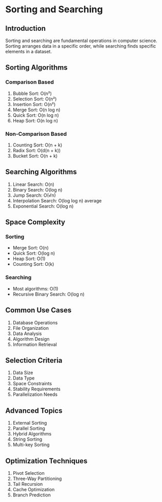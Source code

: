 # Sorting and Searching

## Introduction
Sorting and searching are fundamental operations in computer science. Sorting arranges data in a specific order, while searching finds specific elements in a dataset.

## Sorting Algorithms

### Comparison Based
1. Bubble Sort: O(n²)
2. Selection Sort: O(n²)
3. Insertion Sort: O(n²)
4. Merge Sort: O(n log n)
5. Quick Sort: O(n log n)
6. Heap Sort: O(n log n)

### Non-Comparison Based
1. Counting Sort: O(n + k)
2. Radix Sort: O(d(n + k))
3. Bucket Sort: O(n + k)

## Searching Algorithms
1. Linear Search: O(n)
2. Binary Search: O(log n)
3. Jump Search: O(√n)
4. Interpolation Search: O(log log n) average
5. Exponential Search: O(log n)

## Space Complexity
### Sorting
- Merge Sort: O(n)
- Quick Sort: O(log n)
- Heap Sort: O(1)
- Counting Sort: O(k)

### Searching
- Most algorithms: O(1)
- Recursive Binary Search: O(log n)

## Common Use Cases
1. Database Operations
2. File Organization
3. Data Analysis
4. Algorithm Design
5. Information Retrieval

## Selection Criteria
1. Data Size
2. Data Type
3. Space Constraints
4. Stability Requirements
5. Parallelization Needs

## Advanced Topics
1. External Sorting
2. Parallel Sorting
3. Hybrid Algorithms
4. String Sorting
5. Multi-key Sorting

## Optimization Techniques
1. Pivot Selection
2. Three-Way Partitioning
3. Tail Recursion
4. Cache Optimization
5. Branch Prediction
